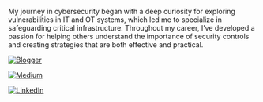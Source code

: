 My journey in cybersecurity began with a deep curiosity for exploring vulnerabilities in IT and OT systems, which led me to specialize in safeguarding critical infrastructure. Throughout my career, I’ve developed a passion for helping others understand the importance of security controls and creating strategies that are both effective and practical.

[![Blogger](https://img.shields.io/badge/Blogger-%23FF5722.svg?logo=blogger&logoColor=white)](https://www.axcelsec.com)

[![Medium](https://img.shields.io/badge/Medium-%23000000.svg?logo=medium&logoColor=white)](https://garykongcybersecurity.medium.com/)

[![LinkedIn](https://img.shields.io/badge/Linkedin-%230077B5.svg?logo=linkedin&logoColor=white)](https://www.linkedin.com/in/garykongcybersecurity)
